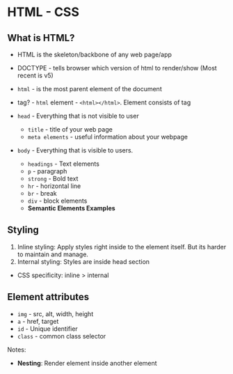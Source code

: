 # HTML - CSS

## What is HTML?

- HTML is the skeleton/backbone of any web page/app
- DOCTYPE - tells browser which version of html to render/show (Most recent is v5)
- `html` - is the most parent element of the document
- tag? - `html` element - `<html></html>`. Element consists of tag

- `head` - Everything that is not visible to user
  - `title` - title of your web page
  - `meta elements` - useful information about your webpage
- `body` - Everything that is visible to users.
  - `headings` - Text elements
  - `p` - paragraph
  - `strong` - Bold text
  - `hr` - horizontal line
  - `br` - break
  - `div` - block elements
  - **Semantic Elements Examples**

## Styling

1. Inline styling: Apply styles right inside to the element itself. But its harder to maintain and manage.
2. Internal styling: Styles are inside head section

- CSS specificity: inline > internal

## Element attributes

- `img` - src, alt, width, height
- `a` - href, target
- `id` - Unique identifier
- `class` - common class selector

Notes:

- **Nesting**: Render element inside another element
